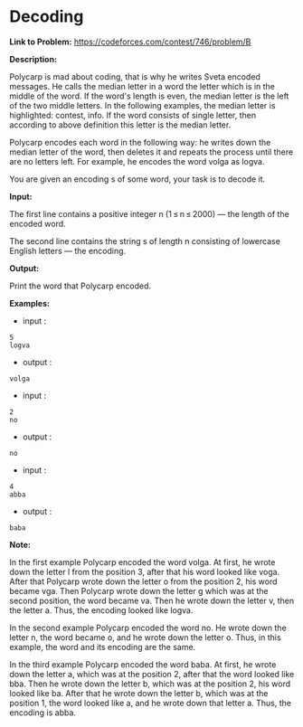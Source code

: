 # Decoding

**Link to Problem:** https://codeforces.com/contest/746/problem/B

**Description:**

Polycarp is mad about coding, that is why he writes Sveta encoded messages. He calls the median letter in a word the letter which is in the middle of the word. If the word's length is even, the median letter is the left of the two middle letters. In the following examples, the median letter is highlighted: contest, info. If the word consists of single letter, then according to above definition this letter is the median letter.

Polycarp encodes each word in the following way: he writes down the median letter of the word, then deletes it and repeats the process until there are no letters left. For example, he encodes the word volga as logva.

You are given an encoding s of some word, your task is to decode it.

**Input:**

The first line contains a positive integer n (1 ≤ n ≤ 2000) — the length of the encoded word.

The second line contains the string s of length n consisting of lowercase English letters — the encoding.

**Output:**

Print the word that Polycarp encoded.

**Examples:**

- input :
```
5
logva
```
- output :
```
volga
```
- input :
```
2
no
```
- output :
```
no
```
- input :
```
4
abba
```
- output :
```
baba
```

**Note:**

In the first example Polycarp encoded the word volga. At first, he wrote down the letter l from the position 3, after that his word looked like voga. After that Polycarp wrote down the letter o from the position 2, his word became vga. Then Polycarp wrote down the letter g which was at the second position, the word became va. Then he wrote down the letter v, then the letter a. Thus, the encoding looked like logva.

In the second example Polycarp encoded the word no. He wrote down the letter n, the word became o, and he wrote down the letter o. Thus, in this example, the word and its encoding are the same.

In the third example Polycarp encoded the word baba. At first, he wrote down the letter a, which was at the position 2, after that the word looked like bba. Then he wrote down the letter b, which was at the position 2, his word looked like ba. After that he wrote down the letter b, which was at the position 1, the word looked like a, and he wrote down that letter a. Thus, the encoding is abba.
